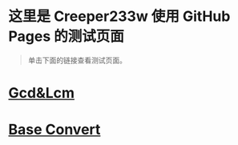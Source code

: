 # 这里是 Creeper233w 使用 GitHub Pages 的测试页面
>单击下面的链接查看测试页面。

# [Gcd&Lcm](https://creeper233w.github.io/pages/HandMakeGcdLcm.html)
# [Base Convert](https://creeper233w.github.io/pages/BaseConvert.html)